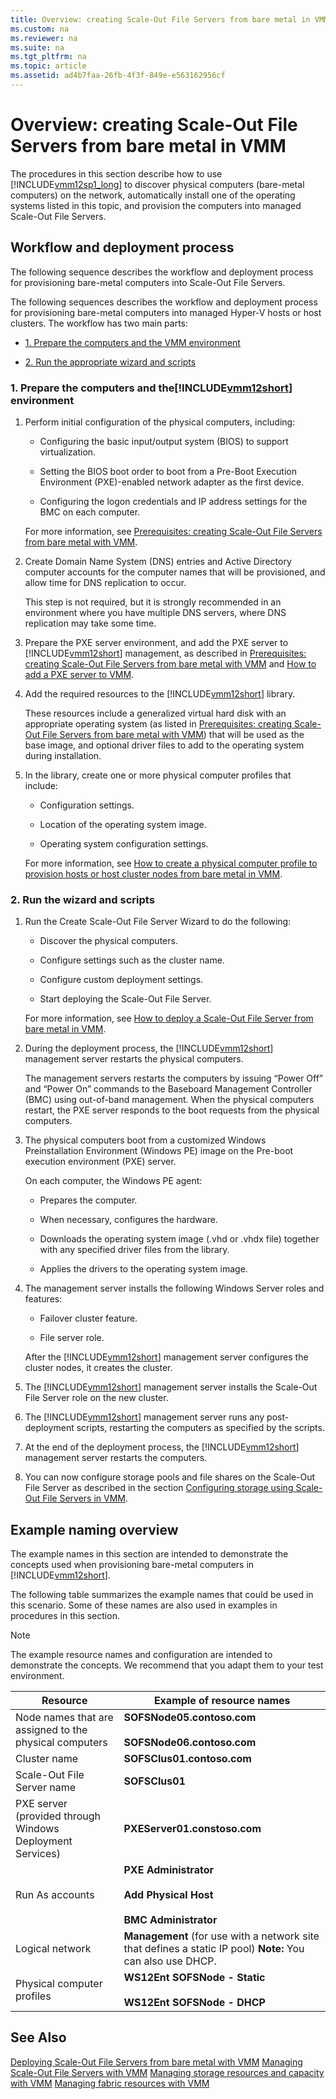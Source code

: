 ```yaml
---
title: Overview: creating Scale-Out File Servers from bare metal in VMM
ms.custom: na
ms.reviewer: na
ms.suite: na
ms.tgt_pltfrm: na
ms.topic: article
ms.assetid: ad4b7faa-26fb-4f3f-849e-e563162956cf
---
```

# Overview: creating Scale-Out File Servers from bare metal in VMM
The procedures in this section describe how to use [!INCLUDE[vmm12sp1_long](../Token/vmm12sp1_long_md.md)] to discover physical computers \(bare\-metal computers\) on the network, automatically install one of the operating systems listed in this topic, and provision the computers into managed Scale\-Out File Servers.

## <a name="BKMK_workflow"></a>Workflow and deployment process
The following sequence describes the workflow and deployment process for provisioning bare\-metal computers into Scale\-Out File Servers.

The following sequences describes the workflow and deployment process for provisioning bare\-metal computers into managed Hyper\-V hosts or host clusters. The workflow has two main parts:

-   [1. Prepare the computers and the VMM environment](#BKMK_Prep)

-   [2. Run the appropriate wizard and scripts](#BKMK_Wiz)

### <a name="BKMK_Prep"></a>1. Prepare the computers and the[!INCLUDE[vmm12short](../Token/vmm12short_md.md)] environment

1.  Perform initial configuration of the physical computers, including:

    -   Configuring the basic input\/output system \(BIOS\) to support virtualization.

    -   Setting the BIOS boot order to boot from a Pre\-Boot Execution Environment \(PXE\)\-enabled network adapter as the first device.

    -   Configuring the logon credentials and IP address settings for the BMC on each computer.

    For more information, see [Prerequisites: creating Scale-Out File Servers from bare metal with VMM](../Topic/Prerequisites--creating-Scale-Out-File-Servers-from-bare-metal-with-VMM.md).

2.  Create Domain Name System \(DNS\) entries and Active Directory computer accounts for the computer names that will be provisioned, and allow time for DNS replication to occur.

    This step is not required, but it is strongly recommended in an environment where you have multiple DNS servers, where DNS replication may take some time.

3.  Prepare the PXE server environment, and add the PXE server to [!INCLUDE[vmm12short](../Token/vmm12short_md.md)] management, as described in [Prerequisites: creating Scale-Out File Servers from bare metal with VMM](../Topic/Prerequisites--creating-Scale-Out-File-Servers-from-bare-metal-with-VMM.md) and [How to add a PXE server to VMM](../Topic/How-to-add-a-PXE-server-to-VMM.md).

4.  Add the required resources to the [!INCLUDE[vmm12short](../Token/vmm12short_md.md)] library.

    These resources include a generalized virtual hard disk with an appropriate operating system \(as listed in [Prerequisites: creating Scale-Out File Servers from bare metal with VMM](../Topic/Prerequisites--creating-Scale-Out-File-Servers-from-bare-metal-with-VMM.md)\) that will be used as the base image, and optional driver files to add to the operating system during installation.

5.  In the library, create one or more physical computer profiles that include:

    -   Configuration settings.

    -   Location of the operating system image.

    -   Operating system configuration settings.

    For more information, see [How to create a physical computer profile to provision hosts or host cluster nodes from bare metal in VMM](../Topic/How-to-create-a-physical-computer-profile-to-provision-hosts-or-host-cluster-nodes-from-bare-metal-in-VMM.md).

### <a name="BKMK_Wiz"></a>2. Run the wizard and scripts

1.  Run the  Create Scale\-Out File Server Wizard to do the following:

    -   Discover the physical computers.

    -   Configure settings such as the cluster name.

    -   Configure custom deployment settings.

    -   Start deploying the Scale\-Out File Server.

    For more information, see [How to deploy a Scale-Out File Server from bare metal in VMM](../Topic/How-to-deploy-a-Scale-Out-File-Server-from-bare-metal-in-VMM.md).

2.  During the deployment process, the [!INCLUDE[vmm12short](../Token/vmm12short_md.md)] management server restarts the physical computers.

    The management servers restarts the computers by issuing “Power Off” and “Power On” commands to the Baseboard Management Controller \(BMC\) using out\-of\-band management. When the physical computers restart, the PXE server responds to the boot requests from the physical computers.

3.  The physical computers boot from a customized Windows Preinstallation Environment \(Windows PE\) image on the Pre\-boot execution environment \(PXE\) server.

    On each computer, the Windows PE agent:

    -   Prepares the computer.

    -   When necessary, configures the hardware.

    -   Downloads the operating system image \(.vhd or .vhdx file\) together with any specified driver files from the library.

    -   Applies the drivers to the operating system image.

4.  The management server installs the following Windows Server roles and features:

    -   Failover cluster feature.

    -   File server role.

    After the [!INCLUDE[vmm12short](../Token/vmm12short_md.md)] management server configures the cluster nodes, it creates the cluster.

5.  The [!INCLUDE[vmm12short](../Token/vmm12short_md.md)] management server installs the Scale\-Out File Server role on the new cluster.

6.  The [!INCLUDE[vmm12short](../Token/vmm12short_md.md)] management server runs any post\-deployment scripts, restarting the computers as specified by the scripts.

7.  At the end of the deployment process, the [!INCLUDE[vmm12short](../Token/vmm12short_md.md)] management server restarts the computers.

8.  You can now configure storage pools and file shares on the Scale\-Out File Server as described in the section [Configuring storage using Scale-Out File Servers in VMM](../Topic/Configuring-storage-using-Scale-Out-File-Servers-in-VMM.md).

## <a name="BKMK_example"></a>Example naming overview
The example names in this section are intended to demonstrate the concepts used when provisioning bare\-metal computers in [!INCLUDE[vmm12short](../Token/vmm12short_md.md)].

The following table summarizes the example names that could be used in this scenario. Some of these names are also used in examples in procedures in this section.

> [!NOTE]
> The example resource names and configuration are intended to demonstrate the concepts. We recommend that you adapt them to your test environment.

|Resource|Example of resource names|
|------------|-----------------------------|
|Node names that are assigned to the physical computers|**SOFSNode05.contoso.com**<br /><br />**SOFSNode06.contoso.com**|
|Cluster name|**SOFSClus01.contoso.com**|
|Scale\-Out File Server name|**SOFSClus01**|
|PXE server \(provided through Windows Deployment Services\)|**PXEServer01.constoso.com**|
|Run As accounts|**PXE Administrator**<br /><br />**Add Physical Host**<br /><br />**BMC Administrator**|
|Logical network|**Management** \(for use with a network site that defines a static IP pool\) **Note:** You can also use DHCP.|
|Physical computer profiles|**WS12Ent SOFSNode \- Static**<br /><br />**WS12Ent SOFSNode \- DHCP**|

## See Also
[Deploying Scale-Out File Servers from bare metal with VMM](../Topic/Deploying-Scale-Out-File-Servers-from-bare-metal-with-VMM.md)
[Managing Scale-Out File Servers with VMM](../Topic/Managing-Scale-Out-File-Servers-with-VMM.md)
[Managing storage resources and capacity with VMM](../Topic/Managing-storage-resources-and-capacity-with-VMM.md)
[Managing fabric resources with VMM](../Topic/Managing-fabric-resources-with-VMM.md)

